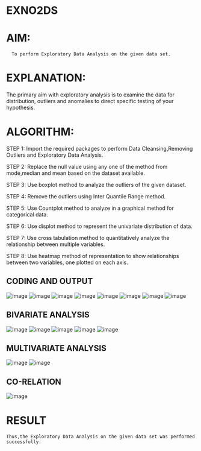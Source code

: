 # EXNO2DS
# AIM:
      To perform Exploratory Data Analysis on the given data set.
      
# EXPLANATION:
  The primary aim with exploratory analysis is to examine the data for distribution, outliers and anomalies to direct specific testing of your hypothesis.
  
# ALGORITHM:
STEP 1: Import the required packages to perform Data Cleansing,Removing Outliers and Exploratory Data Analysis.

STEP 2: Replace the null value using any one of the method from mode,median and mean based on the dataset available.

STEP 3: Use boxplot method to analyze the outliers of the given dataset.

STEP 4: Remove the outliers using Inter Quantile Range method.

STEP 5: Use Countplot method to analyze in a graphical method for categorical data.

STEP 6: Use displot method to represent the univariate distribution of data.

STEP 7: Use cross tabulation method to quantitatively analyze the relationship between multiple variables.

STEP 8: Use heatmap method of representation to show relationships between two variables, one plotted on each axis.

## CODING AND OUTPUT

![image](https://github.com/user-attachments/assets/4ab0eb0d-824d-4346-99de-e592024bc35c)
![image](https://github.com/user-attachments/assets/9eaf06bc-874b-476d-beb1-79a2942ad399)
![image](https://github.com/user-attachments/assets/a1a152fc-a0b7-4e22-b93b-e4e2a208cb45)
![image](https://github.com/user-attachments/assets/4a914053-1765-4114-b593-d624c932ba30)
![image](https://github.com/user-attachments/assets/4b71b989-ccdd-4d3e-b588-0b1130bcdd6f)
![image](https://github.com/user-attachments/assets/9390348e-03f6-46d3-b658-0e54b70ab929)
![image](https://github.com/user-attachments/assets/444fc19b-7398-423f-8ea0-0cab34105890)
![image](https://github.com/user-attachments/assets/a96ef8e5-9e2a-4d07-bdd2-16a5e0ac3784)

## BIVARIATE ANALYSIS

![image](https://github.com/user-attachments/assets/c75f21a5-ae84-4ab2-a8ae-099e1069b1fd)
![image](https://github.com/user-attachments/assets/ec1a28b5-465c-407e-80f4-c39460308ba3)
![image](https://github.com/user-attachments/assets/8ef4febd-45a0-48bf-8bcc-fc6ff2f4bdb8)
![image](https://github.com/user-attachments/assets/b64e8b7b-f263-4c07-bbd9-5fb7ec67c5ee)
![image](https://github.com/user-attachments/assets/be4ca666-9318-45b2-b434-b8cfff63b441)

## MULTIVARIATE ANALYSIS
![image](https://github.com/user-attachments/assets/f9882954-8a65-4d54-a02f-128c0ddd8334)
![image](https://github.com/user-attachments/assets/d96a6039-738e-471b-b1cc-583c1d710f4a)

## CO-RELATION
![image](https://github.com/user-attachments/assets/f1fdc7fe-80dd-48f8-9214-006e62d101b6)

# RESULT
    Thus,the Exploratory Data Analysis on the given data set was performed successfully.
